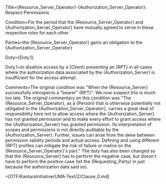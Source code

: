 Title={Resource_Server_Operator}-{Authorization_Server_Operator}: Respect-Permissions

Condition=For the period that the {Resource_Server_Operator} and {Authorization_Server_Operator} have mutually agreed to serve in these respective roles for each other

Parties=the {Resource_Server_Operator} gains an obligation to the {Authorization_Server_Operator}

Duty={Duty.1}

Duty.1=to disallow access by a {Client} presenting an {RPT} in all cases where the authorization data associated by the {Authorization_Server} is insufficient for the access attempt.

Comments=The original condition was "When the {Resource_Server} successfully introspects a "bearer" {RPT}". We now suspect this is much too late. The original commentary on this condition was "The {Resource_Server_Operator}, as a {Person} that is otherwise potentially not obligated to the {Authorization_Server_Operator}, carries a great deal of responsibility here not to allow access where the {Authorization_Server} has not granted permission and to make every effort to grant access where the {Authorization_Server} has granted permission. Its interpretation of scopes and permissions is not directly auditable by the {Authorization_Server}. Further, issues can arise from the skew between permission validity periods and actual access. Defining and using different {RPT} profiles can mitigate the risk of failure or malice on the {Resource_Server_Operator}'s part." The duty has also been changed so that the {Resource_Server} has to perform the negative case, but doesn't have to perform the positive case (let the {Requesting_Party} in just because the authorization data said so).

=[OTF/KantaraInitiative/UMA-Text/Z/Clause_0.md]
